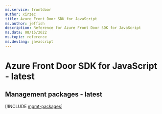 ```yaml
---
ms.service: frontdoor
author: xirzec
title: Azure Front Door SDK for JavaScript
ms.author: jeffish
description: Reference for Azure Front Door SDK for JavaScript
ms.data: 08/15/2022
ms.topic: reference
ms.devlang: javascript
---
```

# Azure Front Door SDK for JavaScript - latest

## Management packages - latest
[!INCLUDE [mgmt-packages](front-door-mgmt-index.md)]